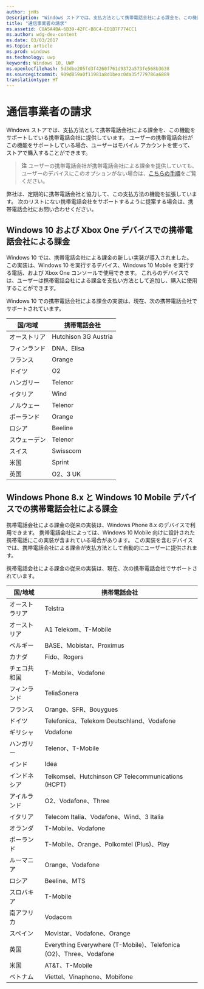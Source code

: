 ```yaml
---
author: jnHs
Description: "Windows ストアでは、支払方法として携帯電話会社による課金を、この機能をサポートしている携帯電話会社に提供しています。"
title: "通信事業者の請求"
ms.assetid: C8A5A4BA-6B39-42FC-B8C4-ED1B7F774CC1
ms.author: wdg-dev-content
ms.date: 03/03/2017
ms.topic: article
ms.prod: windows
ms.technology: uwp
keywords: Windows 10, UWP
ms.openlocfilehash: 5d3dbe205fd3f4260f761d9372a573fe568b3638
ms.sourcegitcommit: 909d859a0f11981a8d1beac0da35f779786a6889
translationtype: HT
---
```

# <a name="mobile-operator-billing"></a>通信事業者の請求


Windows ストアでは、支払方法として携帯電話会社による課金を、この機能をサポートしている携帯電話会社に提供しています。 ユーザーの携帯電話会社がこの機能をサポートしている場合、ユーザーはモバイル アカウントを使って、ストアで購入することができます。

> **注**  ユーザーの携帯電話会社が携帯電話会社による課金を提供していても、ユーザーのデバイスにこのオプションがない場合は、[こちらの手順](http://go.microsoft.com/fwlink/p/?LinkId=523993)をご覧ください。

弊社は、定期的に携帯電話会社と協力して、この支払方法の機能を拡張しています。 次のリストにない携帯電話会社をサポートするように提案する場合は、携帯電話会社にお問い合わせください。

## <a name="mobile-operator-billing-for-windows-10-and-xbox-one-devices"></a>Windows 10 および Xbox One デバイスでの携帯電話会社による課金

Windows 10 では、携帯電話会社による課金の新しい実装が導入されました。 この実装は、Windows 10 を実行するデバイス、Windows 10 Mobile を実行する電話、および Xbox One コンソールで使用できます。 これらのデバイスでは、ユーザーは携帯電話会社による課金を支払い方法として追加し、購入に使用することができます。 

Windows 10 での携帯電話会社による課金の実装は、現在、次の携帯電話会社でサポートされています。

| 国/地域  | 携帯電話会社     |
|-----------------|----------------------|
| オーストリア         | Hutchison 3G Austria |
| フィンランド         | DNA、Elisa           |
| フランス          | Orange               |
| ドイツ         | O2                   |
| ハンガリー         | Telenor              |
| イタリア           | Wind                 |
| ノルウェー          | Telenor              |
| ポーランド          | Orange               |
| ロシア          | Beeline              |
| スウェーデン          | Telenor              |
| スイス     | Swisscom             |
| 米国   | Sprint               |
| 英国  | O2、3 UK             |

 

## <a name="mobile-operator-billing-for-windows-phone-8x-and-windows-10-mobile-devices"></a>Windows Phone 8.x と Windows 10 Mobile デバイスでの携帯電話会社による課金


携帯電話会社による課金の従来の実装は、Windows Phone 8.x のデバイスで利用できます。 携帯電話会社によっては、Windows 10 Mobile 向けに設計された携帯電話にこの実装が含まれている場合があります。 この実装を含むデバイスでは、携帯電話会社による課金が支払方法として自動的にユーザーに提供されます。

携帯電話会社による課金の従来の実装は、現在、次の携帯電話会社でサポートされています。

| 国/地域       | 携帯電話会社                                                   |
|----------------------|--------------------------------------------------------------------|
| オーストラリア            | Telstra                                                            |
| オーストリア              | A1 Telekom、T-Mobile                                               |
| ベルギー              | BASE、Mobistar、Proximus                                           |
| カナダ               | Fido、Rogers                                                       |
| チェコ共和国       | T-Mobile、Vodafone                                                 |
| フィンランド              | TeliaSonera                                                        |
| フランス               | Orange、SFR、Bouygues                                              |
| ドイツ              | Telefonica、Telekom Deutschland、Vodafone                          |
| ギリシャ               | Vodafone                                                           |
| ハンガリー              | Telenor、T-Mobile                                                  |
| インド                | Idea                                                               |
| インドネシア            | Telkomsel、Hutchinson CP Telecommunications (HCPT)                 |
| アイルランド              | O2、Vodafone、Three                                                |
| イタリア                | Telecom Italia、Vodafone、Wind、3 Italia                           |
| オランダ          | T-Mobile、Vodafone                                                 |
| ポーランド               | T-Mobile、Orange、Polkomtel (Plus)、Play                           |
| ルーマニア              | Orange、Vodafone                                                   |
| ロシア               | Beeline、MTS                                                       |
| スロバキア             | T-Mobile                                                           |
| 南アフリカ         | Vodacom                                                            |
| スペイン                | Movistar、Vodafone、Orange                                         |
| 英国       | Everything Everywhere (T-Mobile)、Telefonica (O2)、Three、Vodafone |
| 米国        | AT&T、T-Mobile                                                     |
| ベトナム              | Viettel、Vinaphone、Mobifone                                       |

 


 

 




